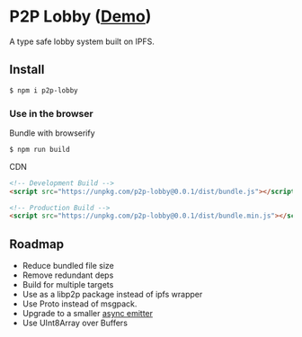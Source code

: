 # P2P Lobby ([Demo](https://mothepro.github.io/p2p-lobby/demo))
A type safe lobby system built on IPFS.

## Install
```bash
$ npm i p2p-lobby
```

### Use in the browser
Bundle with browserify
```bash
$ npm run build
```

CDN
```html
<!-- Development Build -->
<script src="https://unpkg.com/p2p-lobby@0.0.1/dist/bundle.js"></script>

<!-- Production Build -->
<script src="https://unpkg.com/p2p-lobby@0.0.1/dist/bundle.min.js"></script>
```


## Roadmap
+ Reduce bundled file size
 + Remove redundant deps
 + Build for multiple targets
 + Use as a libp2p package instead of ipfs wrapper
 + Use Proto instead of msgpack.
 + Upgrade to a smaller [async emitter](https://github.com/sindresorhus/emittery)
 + Use UInt8Array over Buffers
